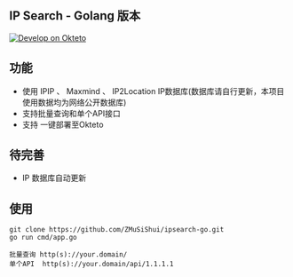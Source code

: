 ## IP Search - Golang 版本 ##
[![Develop on Okteto](https://okteto.com/develop-okteto.svg)](https://cloud.okteto.com/deploy?repository=https://github.com/ZMuSiShui/ipsearch-go)

## 功能 ##
- 使用 IPIP 、 Maxmind 、 IP2Location IP数据库(数据库请自行更新，本项目使用数据均为网络公开数据库)
- 支持批量查询和单个API接口
- 支持 一键部署至Okteto

## 待完善 ##
- IP 数据库自动更新

## 使用 ## 
    git clone https://github.com/ZMuSiShui/ipsearch-go.git
    go run cmd/app.go

    批量查询 http(s)://your.domain/
    单个API  http(s)://your.domain/api/1.1.1.1
